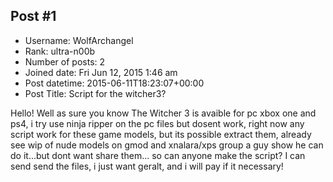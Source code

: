 ## Post #1
- Username: WolfArchangel
- Rank: ultra-n00b
- Number of posts: 2
- Joined date: Fri Jun 12, 2015 1:46 am
- Post datetime: 2015-06-11T18:23:07+00:00
- Post Title: Script for the witcher3?

Hello! Well as sure you know The Witcher 3 is avaible for pc xbox one and ps4, i try use ninja ripper on the pc files but dosent work, right now any script work for these game models, but its possible extract them, already see wip of nude models on gmod and xnalara/xps group a guy show he can do it...but dont want share them... so can anyone make the script? I can send send the files, i just want geralt, and i will pay if it necessary!
